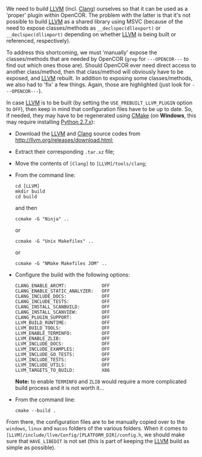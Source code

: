 We need to build [LLVM](http://www.llvm.org/) (incl. [Clang](http://clang.llvm.org/)) ourselves so that it can be used as a 'proper' plugin within OpenCOR. The problem with the latter is that it's not possible to build [LLVM](http://www.llvm.org/) as a shared library using MSVC (because of the need to expose classes/methods as `__declspec(dllexport)` or `__declspec(dllimport)` depending on whether [LLVM](http://www.llvm.org/) is being built or referenced, respectively).

To address this shortcoming, we must 'manually' expose the classes/methods that are needed by OpenCOR (`grep` for `---OPENCOR---` to find out which ones those are). Should OpenCOR ever need direct access to another class/method, then that class/method will obviously have to be exposed, and [LLVM](http://www.llvm.org/) rebuilt. In addition to exposing some classes/methods, we also had to 'fix' a few things. Again, those are highlighted (just look for `---OPENCOR---`).

In case [LLVM](http://www.llvm.org/) is to be built (by setting the `USE_PREBUILT_LLVM_PLUGIN` option to `OFF`), then keep in mind that configuration files have to be up to date. So, if needed, they may have to be regenerated using [CMake](https://www.cmake.org/) (on **Windows**, this may require installing [Python 2.7.x](http://www.python.org/download/)):
 * Download the [LLVM](http://www.llvm.org/) and [Clang](http://clang.llvm.org/) source codes from http://llvm.org/releases/download.html;
 * Extract their corresponding `.tar.xz` file;
 * Move the contents of `[Clang]` to `[LLVM]/tools/clang`;
 * From the command line:

   ```
   cd [LLVM]
   mkdir build
   cd build
   ```

   and then

   ```
   ccmake -G "Ninja" ..
   ```

   or

   ```
   ccmake -G "Unix Makefiles" ..
   ```

   or

   ```
   ccmake -G "NMake Makefiles JOM" ..
   ```

 * Configure the build with the following options:

   ```
   CLANG_ENABLE_ARCMT:             OFF
   CLANG_ENABLE_STATIC_ANALYZER:   OFF
   CLANG_INCLUDE_DOCS:             OFF
   CLANG_INCLUDE_TESTS:            OFF
   CLANG_INSTALL_SCANBUILD:        OFF
   CLANG_INSTALL_SCANVIEW:         OFF
   CLANG_PLUGIN_SUPPORT:           OFF
   LLVM_BUILD_RUNTIME:             OFF
   LLVM_BUILD_TOOLS:               OFF
   LLVM_ENABLE_TERMINFO:           OFF
   LLVM_ENABLE_ZLIB:               OFF
   LLVM_INCLUDE_DOCS:              OFF
   LLVM_INCLUDE_EXAMPLES:          OFF
   LLVM_INCLUDE_GO_TESTS:          OFF
   LLVM_INCLUDE_TESTS:             OFF
   LLVM_INCLUDE_UTILS:             OFF
   LLVM_TARGETS_TO_BUILD:          X86
   ```

   **Note:** to enable `TERMINFO` and `ZLIB` would require a more complicated build process and it is not worth it...
 * From the command line:

   ```
   cmake --build .
   ```

From there, the configuration files are to be manually copied over to the `windows`, `linux` and `macos` folders of the various folders. When it comes to `[LLVM]/include/llvm/Config/[PLATFORM_DIR]/config.h`, we should make sure that `HAVE_LIBEDIT` is not set (this is part of keeping the [LLVM](http://www.llvm.org/) build as simple as possible).
